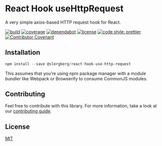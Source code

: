 # React Hook useHttpRequest

A very simple axios-based HTTP request hook for React.

[![build](https://github.com/slergberg/react-hook-use-http-request/workflows/build/badge.svg)](https://github.com/slergberg/react-hook-use-http-request/)
[![coverage](https://coveralls.io/repos/github/slergberg/react-hook-use-http-request/badge.svg?branch=master)](https://coveralls.io/github/slergberg/react-hook-use-http-request?branch=master)
[![dependabot](https://api.dependabot.com/badges/status?host=github&repo=slergberg/react-hook-use-http-request)](https://dependabot.com)
[![license](https://img.shields.io/github/license/slergberg/react-hook-use-http-request)](https://github.com/slergberg/react-hook-use-http-request/blob/master/LICENSE.md)
[![code style: prettier](https://img.shields.io/badge/code_style-prettier-ff69b4.svg)](https://github.com/prettier/prettier)
[![Contributor Covenant](https://img.shields.io/badge/Contributor%20Covenant-v2.0%20adopted-ff69b4.svg)](code-of-conduct.md)

## Installation

```JavaScript
npm install --save @slergberg/react-hook-use-http-request
```

This assumes that you’re using npm package manager with a module bundler like
Webpack or Browserify to consume CommonJS modules.

## Contributing

Feel free to contribute with this library. For more information, take a look at
our
[contributing guide](https://github.com/slergberg/react-hook-use-http-request/blob/master/CONTRIBUTING.md).

## License

[MIT](https://github.com/slergberg/react-hook-use-http-request/blob/master/LICENSE.md)
